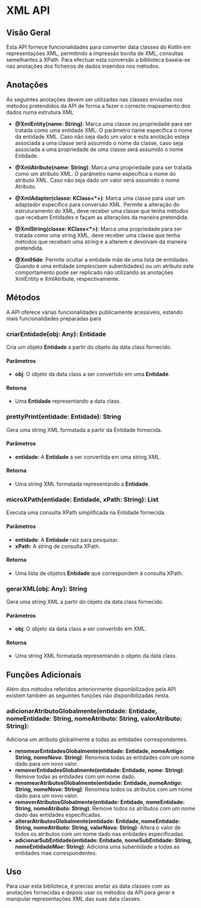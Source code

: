 # XML API

## Visão Geral
Esta API fornece funcionalidades para converter data classes do Kotlin em representações XML, permitindo a impressão bonita de XML, consultas semelhantes a XPath. Para efectuar esta conversão a biblioteca baseia-se nas anotações dos ficheiros de dados inseridos nos métodos.

## Anotações
As seguintes anotações devem ser utilizadas nas classes enviadas nos métodos pretendidos da API de forma a fazer o correcto mapeamento dos dados numa estrutura XML

* <strong>@XmlEntity(name: String)</strong>:
  Marca uma classe ou propriedade para ser tratada como uma entidade XML. O parâmetro name especifica o nome da entidade XML. Caso não seja dado um valor e esta anotação esteja associada a uma classe será assumido o nome da classe, caso seja associada a uma propriedade de uma classe será assumido o nome Entidade.

* <strong>@XmlAtribute(name: String)</strong>:
  Marca uma propriedade para ser tratada como um atributo XML. O parâmetro name especifica o nome do atributo XML. Caso não seja dado um valor será assumido o nome Atributo.

* <strong>@XmlAdapter(classe: KClass<*>)</strong>:
  Marca uma classe para usar um adaptador específico para conversão XML. Permite a alteração do estruturamento do XML, deve receber uma classe que tenha métodos que recebam Entidades e façam as alterações da maneira pretendida.

* <strong>@XmlString(classe: KClass<*>)</strong>:
  Marca uma propriedade para ser tratada como uma string XML, deve receber uma classe que tenha métodos que recebam uma string e a alterem e devolvam da maneira pretendida.

* <strong>@XmlHide</strong>:
Permite ocultar a entidade mãe de uma lista de entidades. Quando é uma entidade simples(sem subentidades) ou um atributo este comportamento pode ser replicado não utilizando as anotações XmlEntity e XmlAtribute, respectivamente.

## Métodos

A API oferece várias funcionalidades publicamente acessiveis, estando mais funcionalidades preparadas para 

### criarEntidade(obj: Any): Entidade

Cria um objeto <strong>Entidade</strong> a partir do objeto da data class fornecido.

#### Parâmetros

* <strong>obj</strong>: O objeto da data class a ser convertido em uma <strong>Entidade</strong>.

#### Retorna

* Uma <strong>Entidade</strong> representando a data class.

### prettyPrint(entidade: Entidade): String

Gera uma string XML formatada a partir da Entidade fornecida.

#### Parâmetros
* <strong>entidade</strong>: A <strong>Entidade</strong> a ser convertida em uma string XML.
#### Retorna
* Uma string XML formatada representando a <strong>Entidade</strong>.

### microXPath(entidade: Entidade, xPath: String): List<Entidade>

Executa uma consulta XPath simplificada na Entidade fornecida.

#### Parâmetros
* <strong>entidade</strong>: A <strong>Entidade</strong> raiz para pesquisar.
* <strong>xPath</strong>: A string de consulta XPath.
#### Retorna

* Uma lista de objetos <strong>Entidade</strong> que correspondem à consulta XPath.

### gerarXML(obj: Any): String

Gera uma string XML a partir do objeto da data class fornecido.

#### Parâmetros

* <strong>obj</strong>: O objeto da data class a ser convertido em XML.

#### Retorna

* Uma string XML formatada representando o objeto da data class.

## Funções Adicionais

Além dos métodos referidos anteriormente disponibilizados pela API existem também as seguintes funções não disponibilizadas nesta.

### adicionarAtributoGlobalmente(entidade: Entidade, nomeEntidade: String, nomeAtributo: String, valorAtributo: String):
Adiciona um atributo globalmente a todas as entidades correspondentes.

* <strong>renomearEntidadesGlobalmente(entidade: Entidade, nomeAntigo: String, nomeNovo: String)</strong>:
Renomeia todas as entidades com um nome dado para um novo valor.
* <strong>removerEntidadesGlobalmente(entidade: Entidade, nome: String)</strong>:
Remove todas as entidades com um nome dado.
* <strong>renomearAtributosGlobalmente(entidade: Entidade, nomeAntigo: String, nomeNovo: String)</strong>:
Renomeia todos os atributos com um nome dado para um novo valor.
* <strong>removerAtributosGlobalmente(entidade: Entidade, nomeEntidade: String, nomeAtributo: String)</strong>:
Remove todos os atributos com um nome dado das entidades especificadas.
* <strong>alterarAtributosGlobalmente(entidade: Entidade, nomeEntidade: String, nomeAtributo: String, valorNovo: String)</strong>:
Altera o valor de todos os atributos com um nome dado nas entidades especificadas.
* <strong>adicionarSubEntidade(entidade: Entidade, nomeSubEntidade: String, nomeEntidadeMae: String)</strong>:
Adiciona uma subentidade a todas as entidades mae correspondentes.

## Uso

Para usar esta biblioteca, é preciso anotar as data classes com as anotações fornecidas e depois usar os métodos da API para gerar e manipular representações XML das suas data classes.
